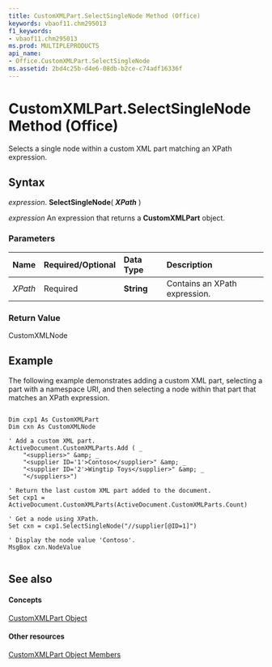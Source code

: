 ```yaml
---
title: CustomXMLPart.SelectSingleNode Method (Office)
keywords: vbaof11.chm295013
f1_keywords:
- vbaof11.chm295013
ms.prod: MULTIPLEPRODUCTS
api_name:
- Office.CustomXMLPart.SelectSingleNode
ms.assetid: 2bd4c25b-d4e6-08db-b2ce-c74adf16336f
---
```



# CustomXMLPart.SelectSingleNode Method (Office)

Selects a single node within a custom XML part matching an XPath expression.


## Syntax

 _expression_. **SelectSingleNode**( **_XPath_** )

 _expression_ An expression that returns a **CustomXMLPart** object.


### Parameters



|**Name**|**Required/Optional**|**Data Type**|**Description**|
|:-----|:-----|:-----|:-----|
| _XPath_|Required|**String**|Contains an XPath expression.|

### Return Value

CustomXMLNode


## Example

The following example demonstrates adding a custom XML part, selecting a part with a namespace URI, and then selecting a node within that part that matches an XPath expression. 


```

Dim cxp1 As CustomXMLPart
Dim cxn As CustomXMLNode

' Add a custom XML part.
ActiveDocument.CustomXMLParts.Add ( _
    "<suppliers>" &amp; _
    "<supplier ID='1'>Contoso</supplier>" &amp; _
    "<supplier ID='2'>Wingtip Toys</supplier>" &amp; _
    "</suppliers>")

' Return the last custom XML part added to the document.
Set cxp1 = ActiveDocument.CustomXMLParts(ActiveDocument.CustomXMLParts.Count)

' Get a node using XPath.
Set cxn = cxp1.SelectSingleNode("//supplier[@ID=1]")

' Display the node value 'Contoso'.
MsgBox cxn.NodeValue


```


## See also


#### Concepts


[CustomXMLPart Object](customxmlpart-object-office.md)
#### Other resources


[CustomXMLPart Object Members](customxmlpart-members-office.md)

